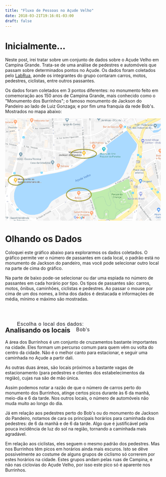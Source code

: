 ```yaml
---
title: "Fluxo de Pessoas no Açude Velho"
date: 2018-03-21T19:16:01-03:00
draft: false
---
```

<!-- markdownlint-disable MD033 -->
<style>
    @import url("https://fonts.googleapis.com/css?family=Oswald:500");
    div.placeOp {
        position: relative !important;
        width: 100%;
        top: 50px;
        text-align: center;
    }

    div.placeOp button,
    div.placeOp p {
        font-family: 'Oswald', sans-serif;
        font-style: regular;
        text-decoration: none;
        color: #16151b;
        margin: 0 15px;
        font-size: 16px;
        letter-spacing: 1px;
        position: relative;
        display: inline-block;
        border: none;
        padding: 0;
        background: none;
    }

    div.placeOp button:before {
        content: '';
        position: absolute;
        width: 100%;
        height: 3px;
        background: #16151b;
        top: 47%;
        animation: out 0.2s cubic-bezier(1, 0, 0.58, 0.97) 1 both;
    }

    div.placeOp button:hover:before,
    div.placeOp button.placeActive:before {
        animation: in 0.2s cubic-bezier(1, 0, 0.58, 0.97) 1 both;
    }

    #tooltip {
        position: absolute;
        width: 200px;
        height: auto;
        padding: 10px;
        background-color: white;
        -webkit-border-radius: 10px;
        -moz-border-radius: 10px;
        border-radius: 10px;
        -webkit-box-shadow: 4px 4px 10px rgba(0, 0, 0, 0.4);
        -moz-box-shadow: 4px 4px 10px rgba(0, 0, 0, 0.4);
        box-shadow: 4px 4px 10px rgba(0, 0, 0, 0.4);
        pointer-events: none;
    }

    #tooltip.hidden {
        display: none;
    }

    #tooltip p {
        margin: 0;
        font-family: sans-serif;
        font-size: 16px;
        line-height: 20px;
    }

    .legend {
        font-size: 16px;
        font-weight: bold;
        text-anchor: middle;
    }

    @keyframes in {
        0% {
            width: 0;
            left: 0;
            right: auto;
        }
        100% {
            left: 0;
            right: auto;
            width: 100%;
        }
    }

    @keyframes out {
        0% {
            width: 100%;
            left: auto;
            right: 0;
        }
        100% {
            width: 0;
            left: auto;
            right: 0;
        }
    }

    @keyframes show {
        0% {
            opacity: 0;
            transform: translateY(-10px);
        }
        100% {
            opacity: 1;
            transform: translateY(0);
        }
    }

    div.placeOp button:nth-child(1) {
        animation: show 0.2s 1.1s ease 1 both;
    }

    div.placeOp button:nth-child(2) {
        animation: show 0.2s 1.2s ease 1 both;
    }

    div.placeOp button:nth-child(3) {
        animation: show 0.2s 1.3s ease 1 both;
    }

    .name-unit {
        font-style: regular;
    }

    #xAxis, #yAxis {
        font-size: 8pt !important;
    }
</style>

# Inicialmente...

Neste post, irei tratar sobre um conjunto de dados sobre o Açude Velho em Campina Grande. Trata-se de uma análise de pedestres e automóveis que passam sobre determinados pontos no Açude. Os dados foram coletados pelo [LabRua](https://labrua.github.io/site-labrua/), aonde os integrantes do grupo contaram carros, motos, pedestres, ciclistas, entre outros passantes.

Os dados foram coletados em 3 pontos diferentes: no monumento feito em comemoração aos 150 anos de Campina Grande, mais conhecido como o "Monumento dos Burrinhos"; o famoso monumento de Jackson do Pandeiro ao lado de Luiz Gonzaga; e por fim uma franquia da rede Bob's. Mostrados no mapa abaixo:

![map](https://raw.githubusercontent.com/ddspog/neat-as-wine/master/static/images/acude-fluxo/map.png)

# Olhando os Dados

Coloquei este gráfico abaixo para explorarmos os dados coletados. O gráfico permite ver o número de passantes em cada local, o padrão está no monumento de Jackson do pandeiro, mas você pode selecionar outro local na parte de cima do gráfico.

Na parte de baixo pode-se selecionar ou dar uma espiada no número de passantes em cada horário por tipo. Os tipos de passantes são: carros, motos, ônibus, caminhões, ciclistas e pedestres. Ao passar o mouse por cima de um dos nomes, a linha dos dados é destacada e informações de média, mínimo e máximo são mostradas.

<div id="chart">
<div class="placeOp">
    <p>Escolha o local dos dados:</p>
    <button id="burrinhos">Burrinhos</button>
    <button id="jackson" class="placeActive">Jackson</button>
    <button id="bobs">Bob's</button>
</div>
<div id="tooltip" class="hidden">
    <p><strong>Detalhes:</strong></p>
    <p>- Média: <span id="meanTip"></span></p>
    <p>- Mínimo: <span id="minTip"></span></p>
    <p>- Máximo: <span id="maxTip"></span></p>
</div>
</div>

## Analisando os locais

A área dos Burrinhos é um conjunto de cruzamentos bastante importantes na cidade. Eles formam um percurso comum para quem vêm ou volta do centro da cidade. Não é o melhor canto para estacionar, e seguir uma caminhada no Açude a partir dali.

As outras duas áreas, são locais próximos a bastante vagas de estacionamento (para pedestres e clientes dos estabelecimentos da região), cujas rua são de mão única.

Assim podemos notar a razão de que o número de carros perto do monumento dos Burrinhos, atinge certos picos durante às 6 da manhã, meio-dia e 6 da tarde. Nos outros locais, o número de automóveis não muda muito ao longo do dia.

Já em relação aos pedestres perto do Bob's ou do monumento de Jackson do Pandeiro, notamos de cara os principais horários para caminhada dos pedestres: de 6 da manhã e de 6 da tarde. Algo que é justificável pela pouca incidência de luz do sol na região, tornando a caminhada mais agradável.

Em relação aos ciclistas, eles seguem o mesmo padrão dos pedestres. Mas nos Burrinhos têm picos em horários ainda mais escuros. Isto se dêve possivelmente ao costume de alguns grupos de ciclismo só correrem por estes horários na cidade. Estes grupos andam pelas ruas de Campina, e não nas ciclovias do Açude Velho, por isso este pico só é aparente nos Burrinhos.

<script src="https://d3js.org/d3.v4.min.js"></script>
<script src="scripts/acude-fluxo.js"></script>